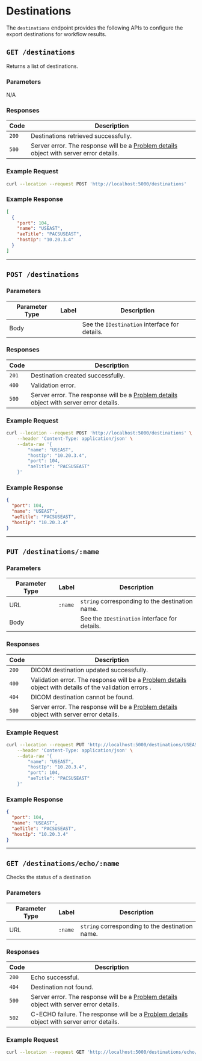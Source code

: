 # Destinations

The `destinations` endpoint provides the following APIs to configure the export destinations for workflow results.

## `GET /destinations`

Returns a list of destinations.

### Parameters

N/A

### Responses

| Code | Description |
|------|-------------|
| `200` | Destinations retrieved successfully. |
| `500` | Server error. The response will be a [Problem details](https://datatracker.ietf.org/doc/html/rfc7807) object with server error details. |

### Example Request

```bash
curl --location --request POST 'http://localhost:5000/destinations'
```

### Example Response

```json
[
  {
    "port": 104,
    "name": "USEAST",
    "aeTitle": "PACSUSEAST",
    "hostIp": "10.20.3.4"
  }
]
```

---

## `POST /destinations`

### Parameters

| Parameter Type | Label | Description |
|----------------|-------|-------------|
| Body | | See the `IDestination` interface for details. |

### Responses

| Code | Description |
|------|-------------|
| `201` | Destination created successfully. |
| `400` | Validation error. |
| `500` | Server error. The response will be a [Problem details](https://datatracker.ietf.org/doc/html/rfc7807) object with server error details. |

### Example Request

```bash
curl --location --request POST 'http://localhost:5000/destinations' \
    --header 'Content-Type: application/json' \
    --data-raw '{
        "name": "USEAST",
        "hostIp": "10.20.3.4",
        "port": 104,
        "aeTitle": "PACSUSEAST"
    }'
```

### Example Response

```json
{
  "port": 104,
  "name": "USEAST",
  "aeTitle": "PACSUSEAST",
  "hostIp": "10.20.3.4"
}
```

---

## `PUT /destinations/:name`

### Parameters

| Parameter Type | Label | Description |
|----------------|-------|-------------|
| URL | `:name` | `string` corresponding to the destination name. |
| Body | | See the `IDestination` interface for details. |


### Responses

| Code | Description |
|------|-------------|
| `200` | DICOM destination updated successfully. |
| `400` | Validation error. The response will be a [Problem details](https://datatracker.ietf.org/doc/html/rfc7807) object with details of the validation errors . |
| `404` | DICOM destination cannot be found. |
| `500` | Server error. The response will be a [Problem details](https://datatracker.ietf.org/doc/html/rfc7807) object with server error details. |

### Example Request

```bash
curl --location --request PUT 'http://localhost:5000/destinations/USEAST' \
    --header 'Content-Type: application/json' \
    --data-raw '{
        "name": "USEAST",
        "hostIp": "10.20.3.4",
        "port": 104,
        "aeTitle": "PACSUSEAST"
    }'
```

### Example Response

```json
{
  "port": 104,
  "name": "USEAST",
  "aeTitle": "PACSUSEAST",
  "hostIp": "10.20.3.4"
}
```

---

## `GET /destinations/echo/:name`

Checks the status of a destination

### Parameters

| Parameter Type | Label | Description |
|----------------|-------|-------------|
| URL | `:name` | `string` corresponding to the destination name. |

### Responses

| Code | Description |
|------|-------------|
| `200` | Echo successful. |
| `404` | Destination not found. |
| `500` | Server error. The response will be a [Problem details](https://datatracker.ietf.org/doc/html/rfc7807) object with server error details. |
| `502` | C-ECHO failure. The response will be a [Problem details](https://datatracker.ietf.org/doc/html/rfc7807) object with server error details. |

### Example Request

```bash
curl --location --request GET 'http://localhost:5000/destinations/echo/USEAST'
```